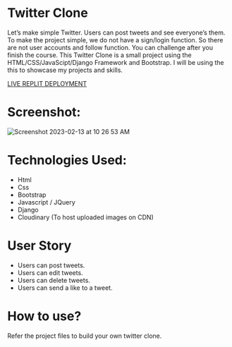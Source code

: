 # Twitter Clone
Let’s make simple Twitter. Users can post tweets and see everyone’s them. To make the project simple, we do not have a sign/login function. So there are not user accounts and follow function. You can challenge after you finish the course. This Twitter Clone is a small project using the HTML/CSS/JavaScipt/Django Framework and Bootstrap. I will be using the this to showcase my projects and skills.

[LIVE REPLIT DEPLOYMENT](https://twitterclonereplit.shubhamshriva12.repl.co/)

# Screenshot:
 ![Screenshot 2023-02-13 at 10 26 53 AM](https://user-images.githubusercontent.com/108850199/218378183-dc95c728-16c3-42a4-afb3-f457922032bc.png)

# Technologies Used:
* Html
* Css
* Bootstrap
* Javascript / JQuery
* Django
* Cloudinary (To host uploaded images on CDN)

# User Story
* Users can post tweets.
* Users can edit tweets.
* Users can delete tweets.
* Users can send a like to a tweet.
 
# How to use?
Refer the project files to build your own twitter clone.
